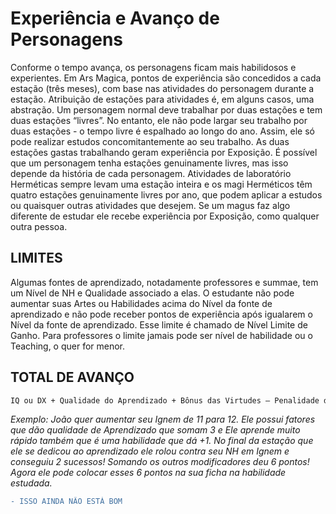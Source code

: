 # Experiência e Avanço de Personagens

Conforme o tempo avança, os personagens ficam mais habilidosos e experientes. Em Ars Magica, pontos de experiência são concedidos a cada estação (três meses), com base nas atividades do personagem durante a estação. Atribuição de estações para atividades é, em alguns casos, uma abstração. Um personagem normal deve trabalhar por duas estações e tem duas estações “livres”. No entanto, ele não pode largar seu trabalho por duas estações - o tempo livre é espalhado ao longo do ano. Assim, ele só pode realizar estudos concomitantemente ao seu trabalho. As duas estações gastas trabalhando geram experiência por Exposição. É possível que um personagem tenha estações genuinamente livres, mas isso depende da história de cada personagem. Atividades de laboratório Herméticas sempre levam uma estação inteira e os magi Herméticos têm quatro estações genuinamente livres por ano, que podem aplicar a estudos ou quaisquer outras atividades que desejem. Se um magus faz algo diferente de estudar ele recebe experiência por Exposição, como qualquer outra pessoa.

## LIMITES
Algumas fontes de aprendizado, notadamente professores e summae, tem um Nível de NH e Qualidade associado a elas. O estudante não pode aumentar suas Artes ou Habilidades acima do Nível da fonte de aprendizado e não pode receber pontos de experiência após igualarem o Nível da fonte de aprendizado. Esse limite é chamado de Nível Limite de Ganho. Para professores o limite jamais pode ser nível de habilidade ou o Teaching, o quer for menor.

## TOTAL DE AVANÇO
```diff
IQ ou DX + Qualidade do Aprendizado + Bônus das Virtudes – Penalidade dos Defeitos
```
*Exemplo: João quer aumentar seu Ignem de 11 para 12. Ele possui fatores que dão qualidade de Aprendizado que somam 3 e Ele aprende muito rápido também que é uma habilidade que dá +1. No final da estação que ele se dedicou ao aprendizado ele rolou contra seu NH em Ignem e conseguiu 2 sucessos! Somando os outros modificadores deu 6 pontos! Agora ele pode colocar esses 6 pontos na sua ficha na habilidade estudada.*

```diff
- ISSO AINDA NÃO ESTÁ BOM
```
